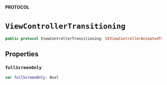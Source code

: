 **PROTOCOL**

# `ViewControllerTransitioning`

```swift
public protocol ViewControllerTransitioning: UIViewControllerAnimatedTransitioning
```

## Properties
### `fullScreenOnly`

```swift
var fullScreenOnly: Bool
```
